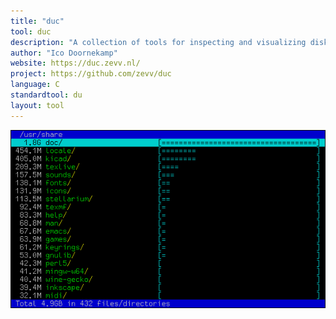 ```yaml
---
title: "duc"
tool: duc
description: "A collection of tools for inspecting and visualizing disk usage"
author: "Ico Doornekamp"
website: https://duc.zevv.nl/
project: https://github.com/zevv/duc
language: C
standardtool: du
layout: tool
---
```


![Screenshot](screenshot.png)
